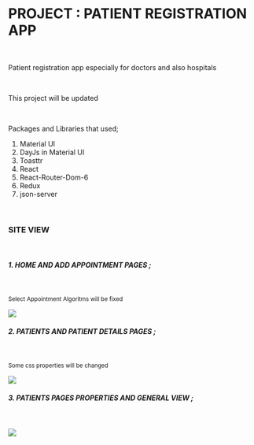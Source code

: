 <h1> PROJECT : PATIENT REGISTRATION APP </h1> </br>

<p> Patient registration app especially for doctors and also hospitals </p> </br>

<p> This project will be updated </p> </br>

<p> Packages and Libraries that used; </br>

1. Material UI </br>
2. DayJs in Material UI </br>
3. Toasttr </br>
4. React </br>
5. React-Router-Dom-6 </br>
6. Redux </br>
7. json-server </br>

</p> </br>

<h3> SITE VIEW </h3> </br>

<h5> 1. HOME AND ADD APPOINTMENT PAGES ; </h5> </br>

<small> Select Appointment Algoritms will be fixed </small>

![](./src/ASSETS/PROJECT%20VIEWS/patient-app-screen-1.gif) </br>

<h5> 2. PATIENTS AND PATIENT DETAILS PAGES ; </h5> </br>

<small> Some css properties will be changed </small>

![](./src/ASSETS/PROJECT%20VIEWS/patient-app-screen-2.gif) </br>

<h5> 3. PATIENTS PAGES PROPERTIES AND GENERAL VIEW ; </h5> </br>

![](./src/ASSETS/PROJECT%20VIEWS/patient-app-screen-3.gif) </br>
